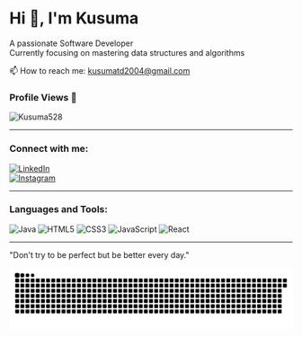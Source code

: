 # Hi 👋, I'm Kusuma

A passionate Software Developer  
Currently focusing on mastering data structures and algorithms

📫 How to reach me: kusumatd2004@gmail.com

<h3 align="left">Profile Views &#128064</h3>
 <img src="https://komarev.com/ghpvc/?username=Kusuma528&label=Profile%20views&color=BC9F8B&style=flat" alt="Kusuma528" /> 


---


### Connect with me:

[![LinkedIn](https://img.shields.io/badge/LinkedIn-0A66C2?style=for-the-badge&logo=linkedin&logoColor=white)](https://linkedin.com/in/kusuma-t-d-baa96a352)  
[![Instagram](https://img.shields.io/badge/Instagram-E4405F?style=for-the-badge&logo=instagram&logoColor=white)](https://www.instagram.com/kusuma_td?igsh=ODBscmM1Y2tsM3Rk)

---

### Languages and Tools:

![Java](https://img.shields.io/badge/-Java-007396?style=flat-square&logo=java&logoColor=white)
![HTML5](https://img.shields.io/badge/-HTML5-E34F26?style=flat-square&logo=html5)
![CSS3](https://img.shields.io/badge/-CSS3-1572B6?style=flat-square&logo=css3)
![JavaScript](https://img.shields.io/badge/-JavaScript-F7DF1E?style=flat-square&logo=javascript&logoColor=black)
![React](https://img.shields.io/badge/-React-61DAFB?style=flat-square&logo=react&logoColor=black)

---
"Don't try to be perfect but be better every day."



![snake gif](https://github.com/Kusuma528/Kusuma528/blob/output/github-snake-dark.svg)

